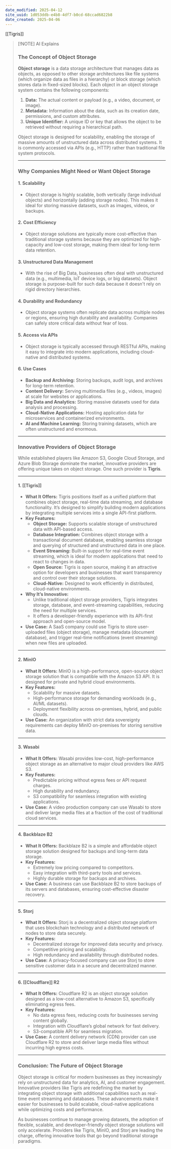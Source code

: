 ```yaml
---
date_modified: 2025-04-12
site_uuid: 1d053ddb-e4b8-4df7-b0cd-68ccad6822b8
date_created: 2025-04-06
---
```


[[Tigris]]
> [!NOTE] AI Explains
> ### **The Concept of Object Storage**
> 
> **Object storage** is a data storage architecture that manages data as objects, as opposed to other storage architectures like file systems (which organize data as files in a hierarchy) or block storage (which stores data in fixed-sized blocks). Each object in an object storage system contains the following components:
> 
> 1. **Data:** The actual content or payload (e.g., a video, document, or image).
> 2. **Metadata:** Information about the data, such as its creation date, permissions, and custom attributes.
> 3. **Unique Identifier:** A unique ID or key that allows the object to be retrieved without requiring a hierarchical path.
> 
> Object storage is designed for scalability, enabling the storage of massive amounts of unstructured data across distributed systems. It is commonly accessed via APIs (e.g., HTTP) rather than traditional file system protocols.
> 
> ---
> 
> ### **Why Companies Might Need or Want Object Storage**
> 
> #### **1. Scalability**
> 
> - Object storage is highly scalable, both vertically (large individual objects) and horizontally (adding storage nodes). This makes it ideal for storing massive datasets, such as images, videos, or backups.
> 
> #### **2. Cost Efficiency**
> 
> - Object storage solutions are typically more cost-effective than traditional storage systems because they are optimized for high-capacity and low-cost storage, making them ideal for long-term data retention.
> 
> #### **3. Unstructured Data Management**
> 
> - With the rise of Big Data, businesses often deal with unstructured data (e.g., multimedia, IoT device logs, or big datasets). Object storage is purpose-built for such data because it doesn't rely on rigid directory hierarchies.
> 
> #### **4. Durability and Redundancy**
> 
> - Object storage systems often replicate data across multiple nodes or regions, ensuring high durability and availability. Companies can safely store critical data without fear of loss.
> 
> #### **5. Access via APIs**
> 
> - Object storage is typically accessed through RESTful APIs, making it easy to integrate into modern applications, including cloud-native and distributed systems.
> 
> #### **6. Use Cases**
> 
> - **Backup and Archiving:** Storing backups, audit logs, and archives for long-term retention.
> - **Content Delivery:** Serving multimedia files (e.g., videos, images) at scale for websites or applications.
> - **Big Data and Analytics:** Storing massive datasets used for data analysis and processing.
> - **Cloud-Native Applications:** Hosting application data for microservices and containerized environments.
> - **AI and Machine Learning:** Storing training datasets, which are often unstructured and enormous.
> 
> ---
> 
> ### **Innovative Providers of Object Storage**
> 
> While established players like Amazon S3, Google Cloud Storage, and Azure Blob Storage dominate the market, innovative providers are offering unique takes on object storage. One such provider is **Tigris**.
> 
> ---
> 
> #### **1. [[Tigris]]**
> 
> - **What It Offers:** Tigris positions itself as a unified platform that combines object storage, real-time data streaming, and database functionality. It’s designed to simplify building modern applications by integrating multiple services into a single API-first platform.
> - **Key Features:**
>     - **Object Storage:** Supports scalable storage of unstructured data with API-based access.
>     - **Database Integration:** Combines object storage with a transactional document database, enabling seamless storage and querying of structured and unstructured data in one place.
>     - **Event Streaming:** Built-in support for real-time event streaming, which is ideal for modern applications that need to react to changes in data.
>     - **Open Source:** Tigris is open source, making it an attractive option for developers and businesses that want transparency and control over their storage solutions.
>     - **Cloud-Native:** Designed to work efficiently in distributed, cloud-native environments.
> - **Why It’s Innovative:**
>     - Unlike traditional object storage providers, Tigris integrates storage, database, and event-streaming capabilities, reducing the need for multiple services.
>     - It offers a developer-friendly experience with its API-first approach and open-source model.
> - **Use Case:** A SaaS company could use Tigris to store user-uploaded files (object storage), manage metadata (document database), and trigger real-time notifications (event streaming) when new files are uploaded.
> 
> ---
> 
> #### **2. MinIO**
> 
> - **What It Offers:** MinIO is a high-performance, open-source object storage solution that is compatible with the Amazon S3 API. It is designed for private and hybrid cloud environments.
> - **Key Features:**
>     - Scalability for massive datasets.
>     - High-performance storage for demanding workloads (e.g., AI/ML datasets).
>     - Deployment flexibility across on-premises, hybrid, and public clouds.
> - **Use Case:** An organization with strict data sovereignty requirements can deploy MinIO on-premises for storing sensitive data.
> 
> ---
> 
> #### **3. Wasabi**
> 
> - **What It Offers:** Wasabi provides low-cost, high-performance object storage as an alternative to major cloud providers like AWS S3.
> - **Key Features:**
>     - Predictable pricing without egress fees or API request charges.
>     - High durability and redundancy.
>     - S3 compatibility for seamless integration with existing applications.
> - **Use Case:** A video production company can use Wasabi to store and deliver large media files at a fraction of the cost of traditional cloud services.
> 
> ---
> 
> #### **4. Backblaze B2**
> 
> - **What It Offers:** Backblaze B2 is a simple and affordable object storage solution designed for backups and long-term data storage.
> - **Key Features:**
>     - Extremely low pricing compared to competitors.
>     - Easy integration with third-party tools and services.
>     - Highly durable storage for backups and archives.
> - **Use Case:** A business can use Backblaze B2 to store backups of its servers and databases, ensuring cost-effective disaster recovery.
> 
> ---
> 
> #### **5. Storj**
> 
> - **What It Offers:** Storj is a decentralized object storage platform that uses blockchain technology and a distributed network of nodes to store data securely.
> - **Key Features:**
>     - Decentralized storage for improved data security and privacy.
>     - Competitive pricing and scalability.
>     - High redundancy and availability through distributed nodes.
> - **Use Case:** A privacy-focused company can use Storj to store sensitive customer data in a secure and decentralized manner.
> 
> ---
> 
> #### **6. [[Cloudflare]] R2**
> 
> - **What It Offers:** Cloudflare R2 is an object storage solution designed as a low-cost alternative to Amazon S3, specifically eliminating egress fees.
> - **Key Features:**
>     - No data egress fees, reducing costs for businesses serving content globally.
>     - Integration with Cloudflare’s global network for fast delivery.
>     - S3-compatible API for seamless migration.
> - **Use Case:** A content delivery network (CDN) provider can use Cloudflare R2 to store and deliver large media files without incurring high egress costs.
> 
> ---
> 
> ### **Conclusion: The Future of Object Storage**
> 
> Object storage is critical for modern businesses as they increasingly rely on unstructured data for analytics, AI, and customer engagement. Innovative providers like Tigris are redefining the market by integrating object storage with additional capabilities such as real-time event streaming and databases. These advancements make it easier for businesses to build scalable, cloud-native applications while optimizing costs and performance.
> 
> As businesses continue to manage growing datasets, the adoption of flexible, scalable, and developer-friendly object storage solutions will only accelerate. Providers like Tigris, MinIO, and Storj are leading the charge, offering innovative tools that go beyond traditional storage paradigms.